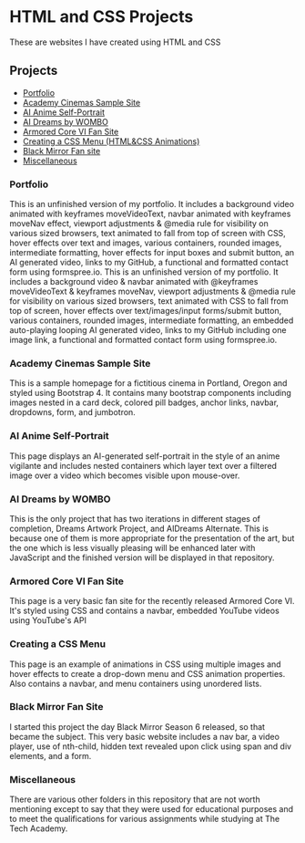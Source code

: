 # HTML and CSS Projects
 These are websites I have created using HTML and CSS
## Projects
- [Portfolio](#portfolio)
- [Academy Cinemas Sample Site](#academy-cinemas-sample-site)
- [AI Anime Self-Portrait](#ai-anime-self-portrait)
- [AI Dreams by WOMBO](#ai-dreams-by-wombo)
- [Armored Core VI Fan Site](#armored-core-vi-fan-site)
- [Creating a CSS Menu (HTML&CSS Animations)](#creating-a-css-menu)
- [Black Mirror Fan site](#black-mirror-fan-site)
- [Miscellaneous](#miscellaneous)

### Portfolio

This is an unfinished version of my portfolio. It includes a background video animated with keyframes moveVideoText, navbar animated with keyframes moveNav effect, viewport adjustments & @media rule for visibility on various sized browsers, text animated to fall from top of screen with CSS, hover effects over text and images, various containers, rounded images, intermediate formatting, hover effects for input boxes and submit button, an AI generated video, links to my GitHub, a functional and formatted contact form using formspree.io.
This is an unfinished version of my portfolio. It includes a background video & navbar animated with @keyframes moveVideoText & keyframes moveNav, viewport adjustments & @media rule for visibility on various sized browsers, text animated with CSS to fall from top of screen, hover effects over text/images/input forms/submit button, various containers, rounded images, intermediate formatting, an embedded auto-playing looping AI generated video, links to my GitHub including one image link, a functional and formatted contact form using formspree.io.

### Academy Cinemas Sample Site

This is a sample homepage for a fictitious cinema in Portland, Oregon and styled using Bootstrap 4. It contains many bootstrap components including images nested in a card deck, colored pill badges, anchor links, navbar, dropdowns, form, and jumbotron.
### AI Anime Self-Portrait
This page displays an AI-generated self-portrait in the style of an anime vigilante and includes nested containers which layer text over a filtered image over a video which becomes visible upon mouse-over.
### AI Dreams by WOMBO
This is the only project that has two iterations in different stages of completion, Dreams Artwork Project, and AIDreams Alternate. This is because one of them is more appropriate for the presentation of the art, but the one which is less visually pleasing will be enhanced later with JavaScript and the finished version will be displayed in that repository.
### Armored Core VI Fan Site
This page is a very basic fan site for the recently released Armored Core VI. It's styled using CSS and contains a navbar, embedded YouTube videos using YouTube's API
### Creating a CSS Menu
This page is an example of animations in CSS using multiple images and hover effects to create a drop-down menu and CSS animation properties. Also contains a navbar, and menu containers using unordered lists.
### Black Mirror Fan Site
I started this project the day Black Mirror Season 6 released, so that became the subject.
This very basic website includes a nav bar, a video player, use of nth-child, hidden text revealed upon click using span and div elements, and a form.
### Miscellaneous
There are various other folders in this repository that are not worth mentioning except to say that they were used for educational purposes and to meet the qualifications for various assignments while studying at The Tech Academy.